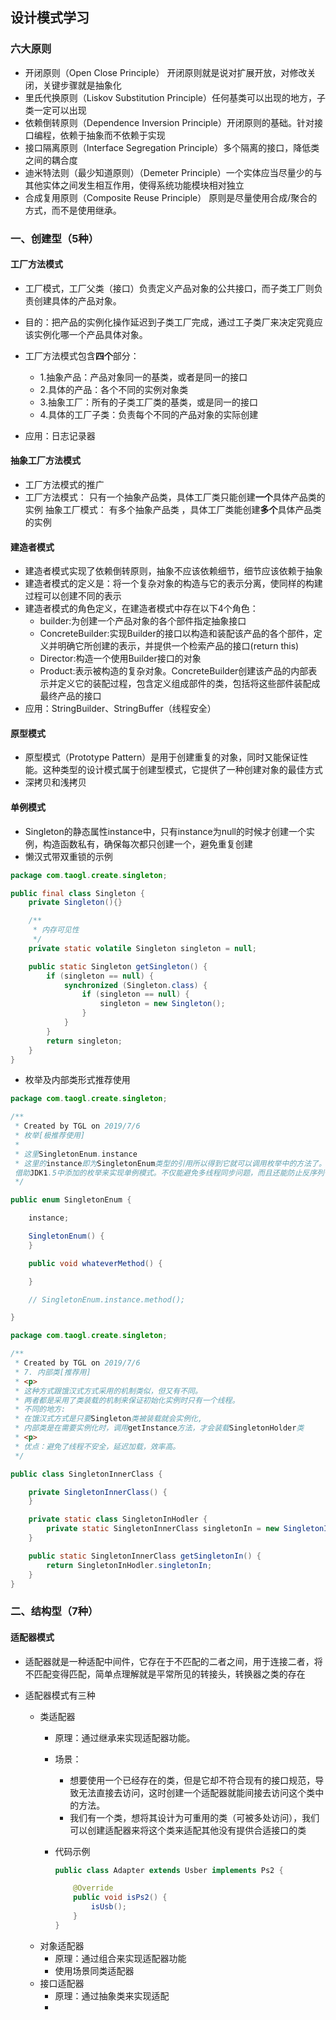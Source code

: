 ## 设计模式学习

### 六大原则

* 开闭原则（Open Close Principle） 开闭原则就是说对扩展开放，对修改关闭，关键步骤就是抽象化
* 里氏代换原则（Liskov Substitution Principle）任何基类可以出现的地方，子类一定可以出现
* 依赖倒转原则（Dependence Inversion Principle）开闭原则的基础。针对接口编程，依赖于抽象而不依赖于实现
* 接口隔离原则（Interface Segregation Principle）多个隔离的接口，降低类之间的耦合度
* 迪米特法则（最少知道原则）（Demeter Principle）一个实体应当尽量少的与其他实体之间发生相互作用，使得系统功能模块相对独立
* 合成复用原则（Composite Reuse Principle） 原则是尽量使用合成/聚合的方式，而不是使用继承。

### 一、创建型（5种）

#### 工厂方法模式

- 工厂模式，工厂父类（接口）负责定义产品对象的公共接口，而子类工厂则负责创建具体的产品对象。
- 目的：把产品的实例化操作延迟到子类工厂完成，通过工子类厂来决定究竟应该实例化哪一个产品具体对象。

- 工厂方法模式包含**四个**部分：
  - 1.抽象产品：产品对象同一的基类，或者是同一的接口
  - 2.具体的产品：各个不同的实例对象类
  - 3.抽象工厂：所有的子类工厂类的基类，或是同一的接口
  - 4.具体的工厂子类：负责每个不同的产品对象的实际创建
- 应用：日志记录器

#### 抽象工厂方法模式

* 工厂方法模式的推广
* 工厂方法模式： 只有一个抽象产品类，具体工厂类只能创建**一个**具体产品类的实例 
  抽象工厂模式： 有多个抽象产品类 ，具体工厂类能创建**多个**具体产品类的实例

#### 建造者模式

* 建造者模式实现了依赖倒转原则，抽象不应该依赖细节，细节应该依赖于抽象
* 建造者模式的定义是：将一个复杂对象的构造与它的表示分离，使同样的构建过程可以创建不同的表示
* 建造者模式的角色定义，在建造者模式中存在以下4个角色：
  - builder:为创建一个产品对象的各个部件指定抽象接口
  - ConcreteBuilder:实现Builder的接口以构造和装配该产品的各个部件，定义并明确它所创建的表示，并提供一个检索产品的接口(return this) 
  - Director:构造一个使用Builder接口的对象
  - Product:表示被构造的复杂对象。ConcreteBuilder创建该产品的内部表示并定义它的装配过程，包含定义组成部件的类，包括将这些部件装配成最终产品的接口
* 应用：StringBuilder、StringBuffer（线程安全）

#### 原型模式

- 原型模式（Prototype Pattern）是用于创建重复的对象，同时又能保证性能。这种类型的设计模式属于创建型模式，它提供了一种创建对象的最佳方式
- 深拷贝和浅拷贝

#### 单例模式

- Singleton的静态属性instance中，只有instance为null的时候才创建一个实例，构造函数私有，确保每次都只创建一个，避免重复创建
- 懒汉式带双重锁的示例

```java
package com.taogl.create.singleton;

public final class Singleton {
    private Singleton(){}

    /**
     * 内存可见性
     */
    private static volatile Singleton singleton = null;

    public static Singleton getSingleton() {
        if (singleton == null) {
            synchronized (Singleton.class) {
                if (singleton == null) {
                    singleton = new Singleton();
                }
            }
        }
        return singleton;
    }
}
```

* 枚举及内部类形式推荐使用

```java
package com.taogl.create.singleton;

/**
 * Created by TGL on 2019/7/6
 * 枚举[极推荐使用]
 *
 * 这里SingletonEnum.instance
 * 这里的instance即为SingletonEnum类型的引用所以得到它就可以调用枚举中的方法了。
 借助JDK1.5中添加的枚举来实现单例模式。不仅能避免多线程同步问题，而且还能防止反序列化重新创建新的对象
 */

public enum SingletonEnum {

    instance;

    SingletonEnum() {
    }

    public void whateverMethod() {

    }

    // SingletonEnum.instance.method();

}
```

```java
package com.taogl.create.singleton;

/**
 * Created by TGL on 2019/7/6
 * 7. 内部类[推荐用]
 * <p>
 * 这种方式跟饿汉式方式采用的机制类似，但又有不同。
 * 两者都是采用了类装载的机制来保证初始化实例时只有一个线程。
 * 不同的地方:
 * 在饿汉式方式是只要Singleton类被装载就会实例化,
 * 内部类是在需要实例化时，调用getInstance方法，才会装载SingletonHolder类
 * <p>
 * 优点：避免了线程不安全，延迟加载，效率高。
 */

public class SingletonInnerClass {

    private SingletonInnerClass() {
    }

    private static class SingletonInHodler {
        private static SingletonInnerClass singletonIn = new SingletonInnerClass();
    }

    public static SingletonInnerClass getSingletonIn() {
        return SingletonInHodler.singletonIn;
    }
}
```

### 二、结构型（7种）

#### 适配器模式

- 适配器就是一种适配中间件，它存在于不匹配的二者之间，用于连接二者，将不匹配变得匹配，简单点理解就是平常所见的转接头，转换器之类的存在

- 适配器模式有三种

  * 类适配器

    * 原理：通过继承来实现适配器功能。

    * 场景：

      * 想要使用一个已经存在的类，但是它却不符合现有的接口规范，导致无法直接去访问，这时创建一个适配器就能间接去访问这个类中的方法。
      * 我们有一个类，想将其设计为可重用的类（可被多处访问），我们可以创建适配器来将这个类来适配其他没有提供合适接口的类

    * 代码示例

      ```java
      public class Adapter extends Usber implements Ps2 {
      
          @Override
          public void isPs2() {
              isUsb();
          }
      }
      ```

      

  - 对象适配器
    - 原理：通过组合来实现适配器功能
    - 使用场景同类适配器
  - 接口适配器
    - 原理：通过抽象类来实现适配
    - 


